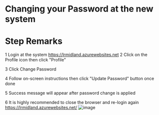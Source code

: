 # Changing your Password at the new system



#	Step	Remarks
1	Login at the system	https://lrmidland.azurewebsites.net
2	Click on the Profile icon then click "Profile"	
		
3	Click Change Password	
		        
4	Follow on-screen instructions then click "Update Password" button once done	
		        
		
5	Success message will appear after password change is applied	
		
6	It is highly recommended to close the browser and re-login again	https://lrmidland.azurewebsites.net/
![image](https://github.com/bschwarzchild/lrmidland-docs/assets/89559310/94ac0266-8311-444d-b509-80558462d44d)
